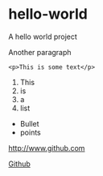 hello-world
===========

A hello world project

Another paragraph

```
<p>This is some text</p>
```

1. This
2. is
3. a
4. list

* Bullet
* points

http://www.github.com

[Github](http://www.github.com)